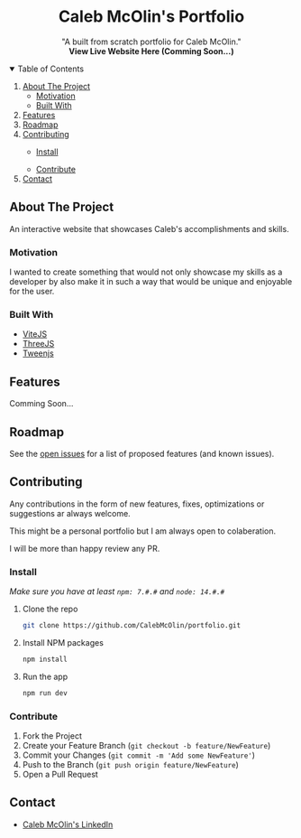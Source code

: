 <!-- PROJECT NAME -->
<p align="center">
  <h1 align="center">Caleb McOlin's Portfolio</h1>
  <p align="center">
    "A built from scratch portfolio for Caleb McOlin."
    <br />
    <a><strong>View Live Website Here (Comming Soon...)</strong></a>
    <br />
  </p>
</p>

<!-- TABLE OF CONTENTS -->
<details open="open">
  <summary>Table of Contents</summary>
  <ol>
    <li>
      <a href="#about-the-project">About The Project</a>
      <ul>
        <li><a href="#motivation">Motivation</a></li>
      </ul>
      <ul>
        <li><a href="#built-with">Built With</a></li>
      </ul>
    </li>
    <li><a href="#features">Features</a></li>
    <li><a href="#roadmap">Roadmap</a></li>
    <li><a href="#contributing">Contributing</a></li>
      <ul>
        <li><a href="#install">Install</a></li>
      </ul>
      <ul>
        <li><a href="#Contribute">Contribute</a></li>
      </ul>
    <li><a href="#contact">Contact</a></li>
  </ol>
</details>

<!-- ABOUT THE PROJECT -->
## About The Project

An interactive website that showcases Caleb's accomplishments and skills. 

### Motivation

I wanted to create something that would not only showcase my skills as a developer by also make it in such a way that would be unique and enjoyable for the user.

### Built With

- [ViteJS](https://vitejs.dev/)
- [ThreeJS](https://threejs.org/)
- [Tweenjs](https://github.com/tweenjs/tween.js/)
   
<!-- Features -->
## Features

Comming Soon...

<!-- ROADMAP -->
## Roadmap

See the [open issues](https://github.com/CalebMcOlin/portfolio/issues) for a list of proposed features (and known issues).

<!-- CONTRIBUTING -->
## Contributing

Any contributions in the form of new features, fixes, optimizations or suggestions ar always welcome.

This might be a personal portfolio but I am always open to colaberation.

I will be more than happy review any PR.

### Install

_Make sure you have at least `npm: 7.#.#` and `node: 14.#.#`_

1. Clone the repo
   ```sh
   git clone https://github.com/CalebMcOlin/portfolio.git
   ```
2. Install NPM packages
   ```sh
   npm install
   ```
3. Run the app
   ```sh
   npm run dev
   ```

### Contribute

1. Fork the Project
2. Create your Feature Branch (`git checkout -b feature/NewFeature`)
3. Commit your Changes (`git commit -m 'Add some NewFeature'`)
4. Push to the Branch (`git push origin feature/NewFeature`)
5. Open a Pull Request

<!-- CONTACT -->
## Contact

- [Caleb McOlin's LinkedIn](https://www.linkedin.com/in/calebmcolin/)
